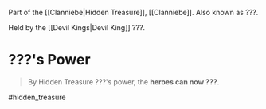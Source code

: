 Part of the [[Clanniebe|Hidden Treasure]], [[Clanniebe]]. Also known as ???.

Held by the [[Devil Kings|Devil King]] ???.
# ???'s Power
>By Hidden Treasure ???'s power, the **heroes can now ???**.

#hidden_treasure 